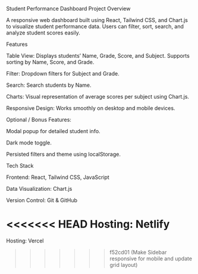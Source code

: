 Student Performance Dashboard
Project Overview

A responsive web dashboard built using React, Tailwind CSS, and Chart.js to visualize student performance data. Users can filter, sort, search, and analyze student scores easily.

Features

Table View: Displays students’ Name, Grade, Score, and Subject. Supports sorting by Name, Score, and Grade.

Filter: Dropdown filters for Subject and Grade.

Search: Search students by Name.

Charts: Visual representation of average scores per subject using Chart.js.

Responsive Design: Works smoothly on desktop and mobile devices.

Optional / Bonus Features:

Modal popup for detailed student info.

Dark mode toggle.

Persisted filters and theme using localStorage.

Tech Stack

Frontend: React, Tailwind CSS, JavaScript

Data Visualization: Chart.js

Version Control: Git & GitHub

<<<<<<< HEAD
Hosting: Netlify
=======
Hosting: Vercel
>>>>>>> f52cd01 (Make Sidebar responsive for mobile and update grid layout)
